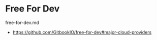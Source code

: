 # Free For Dev

free-for-dev.md

*   https://github.com/GitbookIO/free-for-dev#major-cloud-providers
